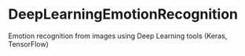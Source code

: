 # DeepLearningEmotionRecognition
Emotion recognition from images using Deep Learning tools (Keras, TensorFlow)
